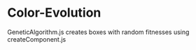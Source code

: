 # Color-Evolution

GeneticAlgorithm.js creates boxes with random fitnesses using createComponent.js
